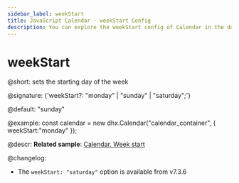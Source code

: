 ```yaml
---
sidebar_label: weekStart
title: JavaScript Calendar - weekStart Config 
description: You can explore the weekStart config of Calendar in the documentation of the DHTMLX JavaScript UI library. Browse developer guides and API reference, try out code examples and live demos, and download a free 30-day evaluation version of DHTMLX Suite 7.
---
```


# weekStart

@short: sets the starting day of the week

@signature: {'weekStart?: "monday" | "sunday" | "saturday";'}

@default: "sunday"

@example:
const calendar = new dhx.Calendar("calendar_container", {
    weekStart:"monday"
});

@descr:
**Related sample**: [Calendar. Week start](https://snippet.dhtmlx.com/kaxmurh9)

[comment]: # (@related: calendar/how_to_start.md#initialize-calendar calendar/configuring.md#startoftheweek)

@changelog:
- The `weekStart: "saturday"` option is available from v7.3.6